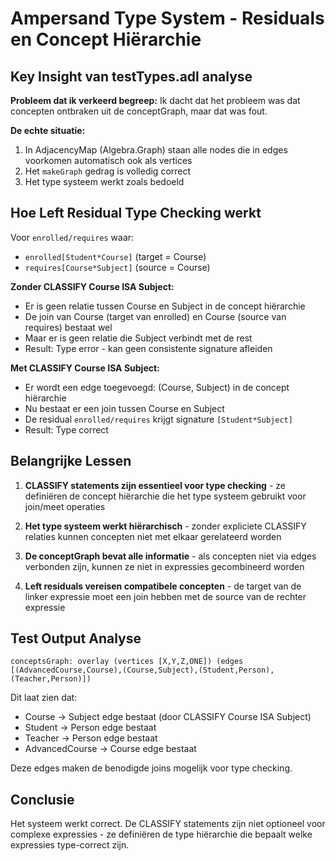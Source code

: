 # Ampersand Type System - Residuals en Concept Hiërarchie

## Key Insight van testTypes.adl analyse

**Probleem dat ik verkeerd begreep:**
Ik dacht dat het probleem was dat concepten ontbraken uit de conceptGraph, maar dat was fout.

**De echte situatie:**
1. In AdjacencyMap (Algebra.Graph) staan alle nodes die in edges voorkomen automatisch ook als vertices
2. Het `makeGraph` gedrag is volledig correct
3. Het type systeem werkt zoals bedoeld

## Hoe Left Residual Type Checking werkt

Voor `enrolled/requires` waar:
- `enrolled[Student*Course]` (target = Course)  
- `requires[Course*Subject]` (source = Course)

**Zonder CLASSIFY Course ISA Subject:**
- Er is geen relatie tussen Course en Subject in de concept hiërarchie
- De join van Course (target van enrolled) en Course (source van requires) bestaat wel
- Maar er is geen relatie die Subject verbindt met de rest
- Result: Type error - kan geen consistente signature afleiden

**Met CLASSIFY Course ISA Subject:**
- Er wordt een edge toegevoegd: (Course, Subject) in de concept hiërarchie  
- Nu bestaat er een join tussen Course en Subject
- De residual `enrolled/requires` krijgt signature `[Student*Subject]`
- Result: Type correct

## Belangrijke Lessen

1. **CLASSIFY statements zijn essentieel voor type checking** - ze definiëren de concept hiërarchie die het type systeem gebruikt voor join/meet operaties

2. **Het type systeem werkt hiërarchisch** - zonder expliciete CLASSIFY relaties kunnen concepten niet met elkaar gerelateerd worden

3. **De conceptGraph bevat alle informatie** - als concepten niet via edges verbonden zijn, kunnen ze niet in expressies gecombineerd worden

4. **Left residuals vereisen compatibele concepten** - de target van de linker expressie moet een join hebben met de source van de rechter expressie

## Test Output Analyse

```
conceptsGraph: overlay (vertices [X,Y,Z,ONE]) (edges [(AdvancedCourse,Course),(Course,Subject),(Student,Person),(Teacher,Person)])
```

Dit laat zien dat:
- Course → Subject edge bestaat (door CLASSIFY Course ISA Subject)  
- Student → Person edge bestaat
- Teacher → Person edge bestaat  
- AdvancedCourse → Course edge bestaat

Deze edges maken de benodigde joins mogelijk voor type checking.

## Conclusie

Het systeem werkt correct. De CLASSIFY statements zijn niet optioneel voor complexe expressies - ze definiëren de type hiërarchie die bepaalt welke expressies type-correct zijn.
